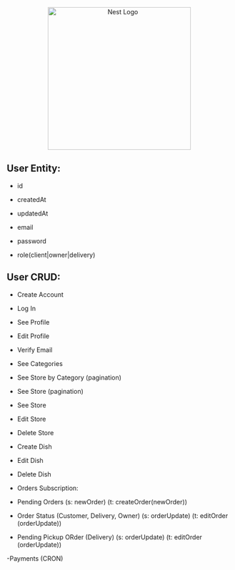 <p align="center">
  <a href="http://nestjs.com/" target="blank"><img src="https://nestjs.com/img/logo_text.svg" width="320" alt="Nest Logo" /></a>
</p>

[circleci-image]: https://img.shields.io/circleci/build/github/nestjs/nest/master?token=abc123def456
[circleci-url]: https://circleci.com/gh/nestjs/nest

## User Entity:
- id
- createdAt
- updatedAt

- email
- password
- role(client|owner|delivery) <!-- role : 배고픈 사람 | owner: 주방장 | delivery : 배달원 -->

## User CRUD:
- Create Account
- Log In
- See Profile
- Edit Profile
- Verify Email

- See Categories
- See Store by Category (pagination)
- See Store (pagination)
- See Store

- Edit Store
- Delete Store

- Create Dish
- Edit Dish
- Delete Dish

- Orders Subscription: 
 - Pending Orders (s: newOrder) (t: createOrder(newOrder))
 - Order Status (Customer, Delivery, Owner) (s: orderUpdate) (t: editOrder (orderUpdate))
 - Pending Pickup ORder (Delivery) (s: orderUpdate) (t: editOrder (orderUpdate))

-Payments (CRON)